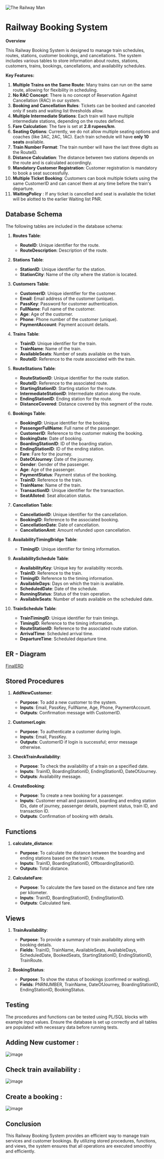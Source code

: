 
![The Railway Man](https://github.com/user-attachments/assets/c7a0ed59-763a-491a-9a71-9d793a43aae6)

# Railway Booking System

**Overview**

This Railway Booking System is designed to manage train schedules, routes, stations, customer bookings, and cancellations. The system includes various tables to store information about routes, stations, customers, trains, bookings, cancellations, and availability schedules. 

**Key Features:**

1. **Multiple Trains on the Same Route**: Many trains can run on the same route, allowing for flexibility in scheduling.
2. **No RAC Concept**: There is no concept of Reservation Against Cancellation (RAC) in our system.
3. **Booking and Cancellation Rules**: Tickets can be booked and canceled only if seats and waiting list thresholds allow.
4. **Multiple Intermediate Stations**: Each train will have multiple intermediate stations, depending on the routes defined.
5. **Fare Calculation**: The fare is set at **2.8 rupees/km**.
6. **Seating Options**: Currently, we do not allow multiple seating options and coaches (like 3AC, 2AC, 1AC). Each train schedule will have **only 10 seats** available.
7. **Train Number Format**: The train number will have the last three digits as the RouteID.
8. **Distance Calculation**: The distance between two stations depends on the route and is calculated accordingly.
9. **Mandatory Customer Registration**: Customer registration is mandatory to book a seat successfully.
10. **Multiple Ticket Booking**: Customers can book multiple tickets using the same CustomerID and can cancel them at any time before the train's departure.
11. **WaitingPolicy** : If any ticket is cancelled and seat is available the ticket will be alotted to the earlier Waiting list PNR.

## Database Schema

The following tables are included in the database schema:

1. **Routes Table**: 
   - **RouteID**: Unique identifier for the route.
   - **RouteDescription**: Description of the route.

2. **Stations Table**: 
   - **StationID**: Unique identifier for the station.
   - **StationCity**: Name of the city where the station is located.

3. **Customers Table**: 
   - **CustomerID**: Unique identifier for the customer.
   - **Email**: Email address of the customer (unique).
   - **PassKey**: Password for customer authentication.
   - **FullName**: Full name of the customer.
   - **Age**: Age of the customer.
   - **Phone**: Phone number of the customer (unique).
   - **PaymentAccount**: Payment account details.

4. **Trains Table**: 
   - **TrainID**: Unique identifier for the train.
   - **TrainName**: Name of the train.
   - **AvailableSeats**: Number of seats available on the train.
   - **RouteID**: Reference to the route associated with the train.

5. **RouteStations Table**: 
   - **RouteStationID**: Unique identifier for the route station.
   - **RouteID**: Reference to the associated route.
   - **StartingStationID**: Starting station for the route.
   - **IntermediateStationID**: Intermediate station along the route.
   - **EndingStationID**: Ending station for the route.
   - **DistanceCovered**: Distance covered by this segment of the route.

6. **Bookings Table**: 
   - **BookingID**: Unique identifier for the booking.
   - **PassengerFullName**: Full name of the passenger.
   - **CustomerID**: Reference to the customer making the booking.
   - **BookingDate**: Date of booking.
   - **BoardingStationID**: ID of the boarding station.
   - **EndingStationID**: ID of the ending station.
   - **Fare**: Fare for the journey.
   - **DateOfJourney**: Date of the journey.
   - **Gender**: Gender of the passenger.
   - **Age**: Age of the passenger.
   - **PaymentStatus**: Payment status of the booking.
   - **TrainID**: Reference to the train.
   - **TrainName**: Name of the train.
   - **TransactionID**: Unique identifier for the transaction.
   - **SeatAlloted**: Seat allocation status.

7. **Cancellation Table**: 
   - **CancellationID**: Unique identifier for the cancellation.
   - **BookingID**: Reference to the associated booking.
   - **CancellationDate**: Date of cancellation.
   - **CancellationAmt**: Amount refunded upon cancellation.

8. **AvailabilityTimingBridge Table**: 
   - **TimingID**: Unique identifier for timing information.

9. **AvailabilitySchedule Table**: 
   - **AvailabilityKey**: Unique key for availability records.
   - **TrainID**: Reference to the train.
   - **TimingID**: Reference to the timing information.
   - **AvailableDays**: Days on which the train is available.
   - **ScheduledDate**: Date of the schedule.
   - **RunningStatus**: Status of the train operation.
   - **AvailableSeats**: Number of seats available on the scheduled date.

10. **TrainSchedule Table**: 
    - **TrainTimingID**: Unique identifier for train timings.
    - **TimingID**: Reference to the timing information.
    - **RouteStationID**: Reference to the associated route station.
    - **ArrivalTime**: Scheduled arrival time.
    - **DepartureTime**: Scheduled departure time.
   
## ER - Diagram

[FinalERD](https://viewer.diagrams.net/?tags=%7B%7D&lightbox=1&highlight=0000ff&edit=_blank&layers=1&nav=1&title=TrainMgmtERD.drawio#R%3Cmxfile%3E%3Cdiagram%20id%3D%22C5RBs43oDa-KdzZeNtuy%22%20name%3D%22Page-1%22%3E7V1dd5s4E%2F41OWf3Ij18Yy4dx0nTJmkaJ23fq%2FdQG8dsMGQxjuv%2B%2BhU2wiDJIGTEV9mzZxdkBWzNo9HMM6PRmTxa%2Frr2zbfFnTeznDNJmP06ky%2FPJEmSNQH8L2zZ7ltEQVH2LS%2B%2BPYvaDg0T%2B7cFO0ata3tmrVIdA89zAvst3Tj1XNeaBqk20%2Fe9Tbrb3HPSb30zXyysYTI1Hbz1uz0LFvCHydrhg4%2BW%2FbKArxbU6AcuTdg7%2BimrhTnzNokmeXwmj3zPC%2FZXy18jywmHDw7M95vtd%2Bf2Vbv%2B9HX1r%2Fl88fnp%2Ftv5%2FmFXRf4k%2Fg2%2B5QbMj%2F79Or%2F6%2BE3558fbw9XXjXA9%2FPnpPPoT4d101tGAPfmm7a6iXxxs4TiuNvbSMV1wdzH33GASfQIG4cJ07BcXXE%2FBt7N80PBu%2BYENRDCMPgi8N9A6XdjO7NbceuvwN6wCc%2FoK7y4Wnm%2F%2FBo81HfCRCBrAx34QoUnSUj0m4V%2BCZgG0%2BtYK9HmAAyPGTbfmKoj6TD3HMd9W9s%2FdFw67LE3%2FxXYvvCDwlvBB3tqdWbPoLpb07ibwvdcYPOHfU4ojEls4GtavBBoj8Vxb3tIK%2FC3oEn06ECJxRJNNVaL7zQG5MuyzSIIWTlMzmi0v8bPj1z2C2WW6L2AQ4veJRvp9hNfFT06%2BTtLSbzMdIHfXDKyLcBRXSRSCi8QvPTTtsFkApyKG04fPZyPpbAi%2BnrCD7M1lfF%2FZxc390%2Fh6%2FFjOQ6NbZN4B6ASJOeZY8%2BDoDFu9mVPbfbnd9blUDi2PkezCJg%2F87dzZoXthz2aWu0N%2FYAbmfoKEkH%2FzbDfYCVe9AP%2BCbzUSPqhnKvhCI3AvHu7Bv2F3Pxh5LpgoQA7heyww%2BzZWOAMJcyVTD%2BXPlW0ag3lTA8VqcmakQJqByPn4eX4vWO%2FD0fj2xrO3m5E8Ohc1DJKY8Cx3NgzXMHDnejvduQiWUMWlVQ4YHn%2F7I7z5IAwGsOF%2F%2BwZBgQ2Xv5L9L7fJuwfLt8FvC1XwvvGXHcAn6tF9%2BEDxgyBr0f3heeHNNnGDPq2YIIH6frGy%2BkUT2pqllm9c3An5qgTxwjbfcszAfk8v%2Bhna8CFE%2BEETStoHwUj8I6b0IlCCHwxZPXwspZ%2B%2F8tb%2B1IoemVyB0beoqcdKiNLejxn2GAYVSgasigH26jOihB7BcmxVqEmhAu2a1sswJyINUHxK0etGVapON46Mj4NPymIgul%2Bs5f3jxv%2FXd85FCdeNFJjYreP35tIqHW3fho%2Bjj8NH6S9N%2BDtuvP%2FydP98e9uDr1Tw6YPqwEf8xmzYG76bthPKY2KZQA5MKEPMwR5WJcJKFBQ6XMkZrtBpBp%2FCzeATxLTBN5BjC5DN4DMMJWHwgXtJ5mzw7W2gfIOvbYYh5LG26ccWNf1yHlOe6UccU9xV2Rl61CyP0LM85bE8iprGgg4plgSiY98gCekBG8kjp18nD%2FDXNYXl0TGcJliecnyTrnoclNpao0brcZ6FCE5u5tyguDk3BD8vDAtIwp3pvx7rFfsEkqr%2B3Tk8lGqtFUYNwQPlhhqyB8rNWBNFLWmsnYfmm8RirRUb%2B1y7SW%2BW3aSlFh106aJmzNJrFwqX8swmMohKpniheX6yaR7DEfEbDFHkj8RcS19vJWLPB2msKayQRUx9xagWsxhkR%2BsVsIAtv4%2Fp1mHti5qSxoOqE8x9nbQ2wjWsC0FdIlZxpi5h7kPYZlr8Bxsuwev2UVgK7yBTeZzkHRCxLHGy8whmXp6Ix0vTdkoPLKgYAJ%2Fvb74%2BjzsHJVbHohzAKXh0gQw4Xo4FwSTMg8mDuVq9WlsGgGWot%2FsvT%2BC6j1%2BVjjAdjzNUizCcBMvFydXacWjjpjGmRCEdC%2B0qnHgBRYTRp9qQwkKNvZQfXC%2BcC9eDrTjYqC0tXmAzGBa%2BRciIlAGuUGMBhZVv4%2FfQKg4tEllbKbQgY1LMqNouwUAMp1NgLQTH7KbdGtcDgRIIhNSdioGAs1eY9LqdYpElySTxmsWnJInXrH4NIV5bl2JBHFOZF3IR3AqiXg7Fn4W0tiFIT0keI05pEYRkSlQdbcIdvwlYQ2yPfjdWn6dTInOvIMT9gETcDwio7lSeDhmquOeZYO4j1LKm6hwo1T%2FXdNOpwZpBxJOwyc90Y%2FAPI6CM7KAAORrBI0W495n8XEBFcgwrBRVM%2F%2BDgDxjyGZrFw%2BQQFBz8XMsKqtammFZdyOORSnYr25PHk4nFXH8SYrFtoO1IKo90JG2%2FqFfQ5%2FOU6BUgVrqm4lY6uUSDIeTCuOXZPPnZ%2Byd6Bn25hbIcDKmMfQDV7imWCNHOkmzBkuotFBz7fJKtWQmyiCmIKbTGVUEg87QEojZPV1zaYKlzp9YonMwAQTxi4p33ZblpptqrHch%2F%2FMbgTEnmh61ofeOmKcROBK4knLjry8K0gc8rrimrLM1B1pQ4n4dhbRJ6lUBMDL5CMnLQ9eW0ZihRl%2BPghyXpOJYS%2Fx27MzYw9aiqAVVQQdSHKpwqJqHqJmTRltbMNkmkBo6YbpINdaNFpeQkyigJREYLztBeeN4rkEpPztay2VJEmH8ZugxJiJBcAoUxaaM99KycSc9GsK2jiG58cf98d9GzuyVwKHIp7C5pmnBbdxV%2B1XQ5cChGgkMJUweMMsrpZooyl0SBsclcEkXuSRQOypVjcAKJTUgaC3oLwq1tKEKisthqTh2bGKTNh2pRpOBUHMU%2BmNXKcl8sv8ge0MztMuWs6f3Kyx69qHTlhS8rArrIWrwEBmtl1mFqL3zX4FWqJ10chCRimARCbo60SgihUSDjCgxFjQ4L5cXleHRzN7z9KzRRwPAI8lH8bhZ2YE0AGsPmjW%2B%2B8RS6KNQudfxEAqrxBGrny%2FwTWNJdpqoaNBeXw6cxiwubu%2F24WhHLtYuYoV4KuLgGxjKwXZsxf%2FcX%2By3oVOZR01Cg1Y4Chpom8QW%2FkhUlXpRa%2FaJadBi1o4Ohjkl8EdUBCIMwa8ZjGzIu4KRvgqBi57Q2QUEmm0lQ%2FA53yfUY1OMeQ7USVGuXIGEnTBEJuitzekoGd8ZFLC29KdIa1C4t6QRpgYvwKJuh43hBkZzVU5bARshNFuuWm5rB42H5TrUdXplpxzRCkIRij9UKUjlmmVwVrFPLT1v2bFj5uKufDstQ%2FFfJoL3pn5rdlmU2EZzdhjkvCjWHJfESVcZ%2BkoSoTk9DpNQHbRAa6Vjrag0rXGijcIOPsxMPNkh96lYVdfKlSNqFc0GljLndidQtDY%2BOPKSSUvfgdUpQLlEOVtcsCkpdFuuF9myL1QgxFFR6zTmGfJBInBLBA%2BGx5KXnTUFJ5uZN6dFw5Wa8wEnYkIwXZDeuJKjpJ7RjN66Gh4cwB5l3ampHVV6pTlRxxVj7rlyNIeaUXEeLJbc83dyNJ0%2FDu4d%2BzwdXWNW%2BhVFjCFYlYTVcosWqsy%2Bi5JEeU%2FwwVf9eRo0h8bPMaAxN7KVHFyO6at%2FTCOvWNrTkSTd1Gj880e565Ienvkr%2FSS4n9CRb53J2YqsOdPjZUyDmln9KuhG%2FnCIGZTKgdNPQEprlKROc27yyXbD02EDLr2d2gI1Tz8bzZ%2BMlAWHjFThpc1edLKR0go3XccY1zcbvYFttOkBHOSxKvRfrkPbQ9jq%2F%2Fc7VVrPUaY0ZOG2aYswg%2FDlzjeha%2BXMdZ6Mw%2FryM4GCqNEM3HbZSaYLiGql2vlzH%2BfI%2BFNMJaNXOmeun0ZtP27cCkZjEZva%2Fe1XFA0%2F18%2BWwvEOhk4%2BXhINC%2BV2kNv0e3%2FHbY5ARg7Wz6gOGrTSP1hyMGjMSu44pfmipnTOHPFvPmRNFmZ%2BmpbbUzewEZz5gODQBXOyIMI5FYuKkm2w77wRGnUHV0DLqcDdv%2BaqGrZbKvRdY5W%2BgpjfXJVXNsdcrlaNETXhzkyPOMw%2FfTdsxf9pOsJ1MF9ZsHVLofXgE3tR2NLBKCFcQV5XunwI2wIntRJnZGMB2sP18WvGerp4RQanRYu1w0hHBlVaaGxAyck%2BwgQsOVFMMQik1k9lP0Uo%2Fp%2BITVQeZcYcatrR3VRuUSrMU1xmkE6Cr1RkM1HG0yDjWpbk9yaLto1688UUITVSLL6h%2BCx1bH5ne7J7tLgVM7sMTXDBFCk9UDCoWanjtulGFgCKJhTnJhD2GGDFECC9UjCECYUy98IWFn3hxORllnlqLNn44IgQeKsYRgbo9wenqSuABijI38AD5jNzAA%2BzYFD%2BzE4EHA2eTds7lk70EGgMDcs99VsB9CmlEyLSZazFD2Vnu08g8YisB3L5GC%2FsiHKuE9iR7GxxPB6o02dugXQyNZh0PhCR7Y5qoHcneRuZJ3bszuk8pMNdRtVKqJ1lc%2BdSe1y3CtxXyJH3fBv3BalVy7sYhZaPHWak4qz3JWxQYWK9LCwxFsPYtRqT1cOIEp%2FpzvONv0DMXRFnmMhfQBmudsdY25kKX%2F38hTwxhtZ5MzI30UVm6o3N80W1C5fc%2BTE5QgtSTrhm7EYhwEwnhAkxZgvkNKTHwc%2B1g%2BxhVPB4fPtkTZ3tOS5TSCjWhbcePQN0%2BeXemu8WHP0GL7fXqLHE3Xfvvu65iSimnFbKap44jzSumtK6aqXOJSo6eIUvq29%2Bv86uP35R%2Ffrw9XH3dCNfDn5%2FOzwnqdj5%2Bnt8L1vtwNL698eztZiQDUam52lUk8mdCOfpV1dKKUWP1hjU950FHVCzAkLlNdIv0wNEvrCGMI3zv0e81QPoPUv3Bxf4blKrvRZo4SwMnIDRhCkykeNKKxSZtDROQqMwlo94JqCCWic5q4ajIg7SKbRyRxkLvBuZ5Y1ekxO4%2B8bI%2B7OrISes63G1y8uKBHtnOG7s0ddObi90mGT602FVr1ruiCA9Ug5gTDTbwGgh4ZQGZBbzBS1M9qIHgbajhQADwcZ%2B%2BRvwKahp2KhqAoqZGRPRJilwtgGm2gjQQwAzal9XFLRH05HObaM1l7Qj3URnsVQSsss4Kew1xfRWxYtjTJAI0F%2FYtcxLJzh8l6pWaDW1RQlgP4O0xol5CTe2KLW3CFp4Wgf6P0vX7InA1oh49BU4VWVGPeqqyWC3s4Q%2FpYV8b7KkLret1K3sNYfJkVmUvCQjsVUpepSgpf4h5wa%2BsZLPykqigv7ECWh7KohuzcJ%2BmUCiroKlzE5rC%2BayRVO%2FcNFDGk3XHviggE2Bg0HkfRaemgXg5RlSqju9Ek7o00Vq53Il1r2IowMGDGQlWUURiuDqnZQydK6IgVrEqtTtY3IXJIlFnx9UdLUZrTcnIqkFtGqL2FxyCqhyidkfcmMgv4YMxMNLA18Uc5Gds0GmAOSbXHASREYLAkJH6e%2FS0WL3JE1JLY3gd4oLpQV%2BzD6KgFr3KaFdJ8FTkmB2QqgV9u%2BN%2Bfxbo83cB8AU9ErYwNFbQ6wjojbJAD259zwuS3X3zbXHnzaywx38%3D%3C%2Fdiagram%3E%3C%2Fmxfile%3E#%7B%22pageId%22%3A%22C5RBs43oDa-KdzZeNtuy%22%7D)


## Stored Procedures

1. **AddNewCustomer**: 
   - **Purpose**: To add a new customer to the system.
   - **Inputs**: Email, PassKey, FullName, Age, Phone, PaymentAccount.
   - **Outputs**: Confirmation message with CustomerID.

2. **CustomerLogin**: 
   - **Purpose**: To authenticate a customer during login.
   - **Inputs**: Email, PassKey.
   - **Outputs**: CustomerID if login is successful; error message otherwise.

3. **CheckTrainAvailability**: 
   - **Purpose**: To check the availability of a train on a specified date.
   - **Inputs**: TrainID, BoardingStationID, EndingStationID, DateOfJourney.
   - **Outputs**: Availability message.

4. **CreateBooking**: 
   - **Purpose**: To create a new booking for a passenger.
   - **Inputs**: Customer email and password, boarding and ending station IDs, date of journey, passenger details, payment status, train ID, and transaction ID.
   - **Outputs**: Confirmation of booking with details.

## Functions

1. **calculate_distance**: 
   - **Purpose**: To calculate the distance between the boarding and ending stations based on the train's route.
   - **Inputs**: TrainID, BoardingStationID, OffboardingStationID.
   - **Outputs**: Total distance.

2. **CalculateFare**: 
   - **Purpose**: To calculate the fare based on the distance and fare rate per kilometer.
   - **Inputs**: TrainID, BoardingStationID, EndingStationID.
   - **Outputs**: Calculated fare.

## Views

1. **TrainAvailability**: 
   - **Purpose**: To provide a summary of train availability along with booking details.
   - **Fields**: TrainID, TrainName, AvailableSeats, AvailableDays, ScheduledDate, BookedSeats, StartingStationID, EndingStationID, TrainRoute.

2. **BookingStatus**: 
   - **Purpose**: To show the status of bookings (confirmed or waiting).
   - **Fields**: PNRNUMBER, TrainName, DateOfJourney, BoardingStationID, EndingStationID, BookingStatus.

## Testing

The procedures and functions can be tested using PL/SQL blocks with example input values. Ensure the database is set up correctly and all tables are populated with necessary data before running tests.
## Adding New customer :

![image](https://github.com/user-attachments/assets/22725d45-ffa4-4cab-bf01-9ccf795fad1a)

## Check train availability  :
![image](https://github.com/user-attachments/assets/226195a6-2b8c-4691-a95d-948ec53a0abc)

## Create a booking :

![image](https://github.com/user-attachments/assets/f5a09a05-1afe-40ef-9984-2f8962cc8f9d)




## Conclusion

This Railway Booking System provides an efficient way to manage train services and customer bookings. By utilizing stored procedures, functions, and views, the system ensures that all operations are executed smoothly and efficiently.
